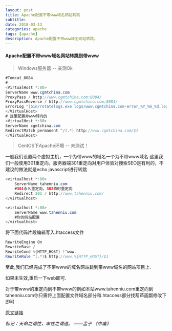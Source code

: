 ```yaml
---
layout: post
title: Apache配置不带www域名网站转跳
subtitle: 
date: 2018-03-13
categories: apache
tags: [apache]
description: Apache配置不带www域名网站转跳。
---
```


#### Apache配置不带www域名网站转跳到带www

> Windows服务器 -- 亲测Ok

```Java
#Tomcat_8084
#
<VirtualHost *:80>
ServerName www.cgmtchina.com
ProxyPass / http://www.cgmtchina.com:8084/
ProxyPassReverse / http://www.cgmtchina.com:8084/
ErrorLog "|bin/rotatelogs.exe logs/www.cgmtchina.com-error_%Y_%m_%d.log 86400 480"
</VirtualHost>
# 这里配置非www转向的
<VirtualHost *:80>
ServerName cgmtchina.com
RedirectMatch permanent ^/(.*) http://www.cgmtchina.com/$1 
</VirtualHost>
```


> CentOS下Apache环境 -- 未测试！

一般我们设置两个虚拟主机，一个为带www的域名一个为不带www域名
这里我们一般使用301重定向，服务器端301重定向对用户体验对搜索SEO是有利的，不建议的做法就是echo javascript进行转跳

```Java
<virtualhost *:80>
    ServerName tahenniu.com
    #301永久重定向，302临时重定向
    Redirect 301 / http://www.tahenniu.com/
</virtualhost>

<virtualhost *:80>
    ServerName www.tahenniu.com
    #你的网站配置
</virtualhost>
```

将下面代码片段编辑写入.htaccess文件

```Java
RewriteEngine On
RewriteBase /
RewriteCond %{HTTP_HOST} !^www. 
RewriteRule ^(.*)$ http://www.%{HTTP_HOST}/$1 
```

至此,我们已经完成了不带www的域名网站跳到带www域名的网站项目上.

如果未生效,重启一下web即可.

对于带www的重定向到不带www的例如本站www.tahenniu.com重定向到tahenniu.com你只需将上面配置文件域名部分和.htaccess部分找葫芦画瓢修改下即可

[原文链接](https://tahenniu.com/news/14)

*标记：天命之谓性，率性之谓道。
——孟子 《中庸》*